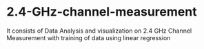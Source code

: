 # 2.4-GHz-channel-measurement
It consists of Data Analysis and visualization on 2.4 GHz Channel Measurement with training of data using linear regression
